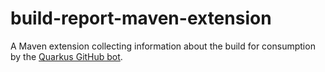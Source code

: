 # build-report-maven-extension

A Maven extension collecting information about the build for consumption by the [Quarkus GitHub bot](https://github.com/quarkusio/quarkus-github-bot).
